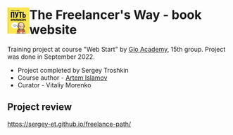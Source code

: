 # <img align="left" width="50" height="60" alt="logo" src="./img/book.jpg"> The Freelancer's Way - book website

Training project at course "Web Start" by [Glo Academy](https://glo.academy/), 15th group. Project was done in September 2022.

* Project completed by Sergey Troshkin
* Course author - [Artem Islamov](https://vk.com/aislam23)
* Сurator - Vitaliy Morenko

## Project review

https://sergey-et.github.io/freelance-path/
